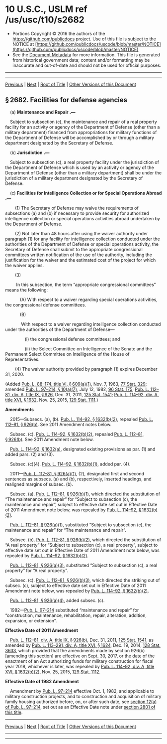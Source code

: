 ---
---

# 10 U.S.C., USLM ref /us/usc/t10/s2682

* Portions Copyright © 2016 the authors of the https://github.com/publicdocs project.
  Use of this file is subject to the NOTICE at [https://github.com/publicdocs/uscode/blob/master/NOTICE](https://github.com/publicdocs/uscode/blob/master/NOTICE)
* See the [Document Metadata](././../../../../../..//README.md) for more information.
  This file is generated from historical government data; content and/or formatting may be inaccurate and out-of-date and should not be used for official purposes.

----------
----------

[Previous](./../../../../../..//us/usc/t10/stA/ptIV/ch159/m__us_usc_t10_s2681.md) | [Next](./../../../../../..//us/usc/t10/stA/ptIV/ch159/m__us_usc_t10_s2683.md) | [Root of Title](./../../../../../../) | [Other Versions of this Document](https://publicdocs.github.io/go/links?ns=uslm&ref=%2Fus%2Fusc%2Ft10%2Fs2682)

## § 2682. Facilities for defense agencies

    (a)  __Maintenance and Repair__  __.—__ 

    Subject to subsection (c), the maintenance and repair of a real property facility for an activity or agency of the Department of Defense (other than a military department) financed from appropriations for military functions of the Department of Defense will be accomplished by or through a military department designated by the Secretary of Defense.

    (b)  __Jurisdiction__  __.—__ 

    Subject to subsection (c), a real property facility under the jurisdiction of the Department of Defense which is used by an activity or agency of the Department of Defense (other than a military department) shall be under the jurisdiction of a military department designated by the Secretary of Defense.

    (c)  __Facilities for Intelligence Collection or for Special Operations Abroad__  __.—__ 

        (1) The Secretary of Defense may waive the requirements of subsections (a) and (b) if necessary to provide security for authorized intelligence collection or special operations activities abroad undertaken by the Department of Defense.

        (2) Not later than 48 hours after using the waiver authority under paragraph (1) for any facility for intelligence collection conducted under the authorities of the Department of Defense or special operations activity, the Secretary of Defense shall submit to the appropriate congressional committees written notification of the use of the authority, including the justification for the waiver and the estimated cost of the project for which the waiver applies.

        (3)

         In this subsection, the term “appropriate congressional committees” means the following:

            (A) With respect to a waiver regarding special operations activities, the congressional defense committees.

            (B)

             With respect to a waiver regarding intelligence collection conducted under the authorities of the Department of Defense—

                (i) the congressional defense committees; and

                (ii) the Select Committee on Intelligence of the Senate and the Permanent Select Committee on Intelligence of the House of Representatives.

        (4) The waiver authority provided by paragraph (1) expires December 31, 2020.

(Added [Pub. L. 88–174, title VI, § 609(a)(1)][/us/pl/88/174/s609/a/1], Nov. 7, 1963, [77 Stat. 329][/us/stat/77/329]; amended [Pub. L. 97–214, § 10(a)(7)][/us/pl/97/214/s10/a/7], July 12, 1982, [96 Stat. 175][/us/stat/96/175]; [Pub. L. 112–81, div. A, title IX, § 926][/us/pl/112/81/s926], Dec. 31, 2011, [125 Stat. 1541][/us/stat/125/1541]; [Pub. L. 114–92, div. A, title XVI, § 1632][/us/pl/114/92/s1632], Nov. 25, 2015, [129 Stat. 1111][/us/stat/129/1111].)

 __Amendments__ 

    2015—Subsecs. (a), (b). [Pub. L. 114–92, § 1632(b)(2)][/us/pl/114/92/s1632/b/2], repealed [Pub. L. 112–81, § 926(b)][/us/pl/112/81/s926/b]. See 2011 Amendment notes below.

    Subsec. (c). [Pub. L. 114–92, § 1632(b)(2)][/us/pl/114/92/s1632/b/2], repealed [Pub. L. 112–81, § 926(b)][/us/pl/112/81/s926/b]. See 2011 Amendment note below.

    [Pub. L. 114–92, § 1632(a)][/us/pl/114/92/s1632/a], designated existing provisions as par. (1) and added pars. (2) and (3).

    Subsec. (c)(4). [Pub. L. 114–92, § 1632(b)(1)][/us/pl/114/92/s1632/b/1], added par. (4).

    2011—[Pub. L. 112–81, § 926(a)(1)][/us/pl/112/81/s926/a/1], (2), designated first and second sentences as subsecs. (a) and (b), respectively, inserted headings, and realigned margins of subsec. (b).

    Subsec. (a). [Pub. L. 112–81, § 926(b)(1)][/us/pl/112/81/s926/b/1], which directed the substitution of “The maintenance and repair” for “Subject to subsection (c), the maintenance and repair”, subject to effective date set out in Effective Date of 2011 Amendment note below, was repealed by [Pub. L. 114–92, § 1632(b)(2)][/us/pl/114/92/s1632/b/2].

    [Pub. L. 112–81, § 926(a)(1)][/us/pl/112/81/s926/a/1], substituted “Subject to subsection (c), the maintenance and repair” for “The maintenance and repair”.

    Subsec. (b). [Pub. L. 112–81, § 926(b)(2)][/us/pl/112/81/s926/b/2], which directed the substitution of “A real property” for “Subject to subsection (c), a real property”, subject to effective date set out in Effective Date of 2011 Amendment note below, was repealed by [Pub. L. 114–92, § 1632(b)(2)][/us/pl/114/92/s1632/b/2].

    [Pub. L. 112–81, § 926(a)(3)][/us/pl/112/81/s926/a/3], substituted “Subject to subsection (c), a real property” for “A real property”.

    Subsec. (c). [Pub. L. 112–81, § 926(b)(3)][/us/pl/112/81/s926/b/3], which directed the striking out of subsec. (c), subject to effective date set out in Effective Date of 2011 Amendment note below, was repealed by [Pub. L. 114–92, § 1632(b)(2)][/us/pl/114/92/s1632/b/2].

    [Pub. L. 112–81, § 926(a)(4)][/us/pl/112/81/s926/a/4], added subsec. (c).

    1982—[Pub. L. 97–214][/us/pl/97/214] substituted “maintenance and repair” for “construction, maintenance, rehabilitation, repair, alteration, addition, expansion, or extension”.

 __Effective Date of 2011 Amendment__ 

    [Pub. L. 112–81, div. A, title IX, § 926(b)][/us/pl/112/81/s926/b], Dec. 31, 2011, [125 Stat. 1541][/us/stat/125/1541], as amended by [Pub. L. 113–291, div. A, title XVI, § 1624][/us/pl/113/291/s1624], Dec. 19, 2014, [128 Stat. 3633][/us/stat/128/3633], which provided that the amendments made by section 926(b) \[amending this section\] are effective on Sept. 30, 2017, or the date of the enactment of an Act authorizing funds for military construction for fiscal year 2018, whichever is later, was repealed by [Pub. L. 114–92, div. A, title XVI, § 1632(b)(2)][/us/pl/114/92/s1632/b/2], Nov. 25, 2015, [129 Stat. 1112][/us/stat/129/1112].

 __Effective Date of 1982 Amendment__ 

    Amendment by [Pub. L. 97–214][/us/pl/97/214] effective Oct. 1, 1982, and applicable to military construction projects, and to construction and acquisition of military family housing authorized before, on, or after such date, see [section 12(a) of Pub. L. 97–214][/us/pl/97/214/s12/a], set out as an Effective Date note under [section 2801 of this title][/us/usc/t10/s2801].

----------

[Previous](./../../../../../..//us/usc/t10/stA/ptIV/ch159/m__us_usc_t10_s2681.md) | [Next](./../../../../../..//us/usc/t10/stA/ptIV/ch159/m__us_usc_t10_s2683.md) | [Root of Title](./../../../../../../) | [Other Versions of this Document](https://publicdocs.github.io/go/links?ns=uslm&ref=%2Fus%2Fusc%2Ft10%2Fs2682)

----------
----------

[/us/pl/88/174/s609/a/1]: https://publicdocs.github.io/go/links?ns=uslm&ref=%2Fus%2Fpl%2F88%2F174%2Fs609%2Fa%2F1
[/us/stat/77/329]: https://publicdocs.github.io/go/links?ns=uslm&ref=%2Fus%2Fstat%2F77%2F329
[/us/pl/97/214/s10/a/7]: https://publicdocs.github.io/go/links?ns=uslm&ref=%2Fus%2Fpl%2F97%2F214%2Fs10%2Fa%2F7
[/us/stat/96/175]: https://publicdocs.github.io/go/links?ns=uslm&ref=%2Fus%2Fstat%2F96%2F175
[/us/pl/112/81/s926]: https://publicdocs.github.io/go/links?ns=uslm&ref=%2Fus%2Fpl%2F112%2F81%2Fs926
[/us/stat/125/1541]: https://publicdocs.github.io/go/links?ns=uslm&ref=%2Fus%2Fstat%2F125%2F1541
[/us/pl/114/92/s1632]: https://publicdocs.github.io/go/links?ns=uslm&ref=%2Fus%2Fpl%2F114%2F92%2Fs1632
[/us/stat/129/1111]: https://publicdocs.github.io/go/links?ns=uslm&ref=%2Fus%2Fstat%2F129%2F1111
[/us/pl/114/92/s1632/b/2]: https://publicdocs.github.io/go/links?ns=uslm&ref=%2Fus%2Fpl%2F114%2F92%2Fs1632%2Fb%2F2
[/us/pl/112/81/s926/b]: https://publicdocs.github.io/go/links?ns=uslm&ref=%2Fus%2Fpl%2F112%2F81%2Fs926%2Fb
[/us/pl/114/92/s1632/b/2]: https://publicdocs.github.io/go/links?ns=uslm&ref=%2Fus%2Fpl%2F114%2F92%2Fs1632%2Fb%2F2
[/us/pl/112/81/s926/b]: https://publicdocs.github.io/go/links?ns=uslm&ref=%2Fus%2Fpl%2F112%2F81%2Fs926%2Fb
[/us/pl/114/92/s1632/a]: https://publicdocs.github.io/go/links?ns=uslm&ref=%2Fus%2Fpl%2F114%2F92%2Fs1632%2Fa
[/us/pl/114/92/s1632/b/1]: https://publicdocs.github.io/go/links?ns=uslm&ref=%2Fus%2Fpl%2F114%2F92%2Fs1632%2Fb%2F1
[/us/pl/112/81/s926/a/1]: https://publicdocs.github.io/go/links?ns=uslm&ref=%2Fus%2Fpl%2F112%2F81%2Fs926%2Fa%2F1
[/us/pl/112/81/s926/b/1]: https://publicdocs.github.io/go/links?ns=uslm&ref=%2Fus%2Fpl%2F112%2F81%2Fs926%2Fb%2F1
[/us/pl/114/92/s1632/b/2]: https://publicdocs.github.io/go/links?ns=uslm&ref=%2Fus%2Fpl%2F114%2F92%2Fs1632%2Fb%2F2
[/us/pl/112/81/s926/a/1]: https://publicdocs.github.io/go/links?ns=uslm&ref=%2Fus%2Fpl%2F112%2F81%2Fs926%2Fa%2F1
[/us/pl/112/81/s926/b/2]: https://publicdocs.github.io/go/links?ns=uslm&ref=%2Fus%2Fpl%2F112%2F81%2Fs926%2Fb%2F2
[/us/pl/114/92/s1632/b/2]: https://publicdocs.github.io/go/links?ns=uslm&ref=%2Fus%2Fpl%2F114%2F92%2Fs1632%2Fb%2F2
[/us/pl/112/81/s926/a/3]: https://publicdocs.github.io/go/links?ns=uslm&ref=%2Fus%2Fpl%2F112%2F81%2Fs926%2Fa%2F3
[/us/pl/112/81/s926/b/3]: https://publicdocs.github.io/go/links?ns=uslm&ref=%2Fus%2Fpl%2F112%2F81%2Fs926%2Fb%2F3
[/us/pl/114/92/s1632/b/2]: https://publicdocs.github.io/go/links?ns=uslm&ref=%2Fus%2Fpl%2F114%2F92%2Fs1632%2Fb%2F2
[/us/pl/112/81/s926/a/4]: https://publicdocs.github.io/go/links?ns=uslm&ref=%2Fus%2Fpl%2F112%2F81%2Fs926%2Fa%2F4
[/us/pl/97/214]: https://publicdocs.github.io/go/links?ns=uslm&ref=%2Fus%2Fpl%2F97%2F214
[/us/pl/112/81/s926/b]: https://publicdocs.github.io/go/links?ns=uslm&ref=%2Fus%2Fpl%2F112%2F81%2Fs926%2Fb
[/us/stat/125/1541]: https://publicdocs.github.io/go/links?ns=uslm&ref=%2Fus%2Fstat%2F125%2F1541
[/us/pl/113/291/s1624]: https://publicdocs.github.io/go/links?ns=uslm&ref=%2Fus%2Fpl%2F113%2F291%2Fs1624
[/us/stat/128/3633]: https://publicdocs.github.io/go/links?ns=uslm&ref=%2Fus%2Fstat%2F128%2F3633
[/us/pl/114/92/s1632/b/2]: https://publicdocs.github.io/go/links?ns=uslm&ref=%2Fus%2Fpl%2F114%2F92%2Fs1632%2Fb%2F2
[/us/stat/129/1112]: https://publicdocs.github.io/go/links?ns=uslm&ref=%2Fus%2Fstat%2F129%2F1112
[/us/pl/97/214]: https://publicdocs.github.io/go/links?ns=uslm&ref=%2Fus%2Fpl%2F97%2F214
[/us/pl/97/214/s12/a]: https://publicdocs.github.io/go/links?ns=uslm&ref=%2Fus%2Fpl%2F97%2F214%2Fs12%2Fa
[/us/usc/t10/s2801]: https://publicdocs.github.io/go/links?ns=uslm&ref=%2Fus%2Fusc%2Ft10%2Fs2801


